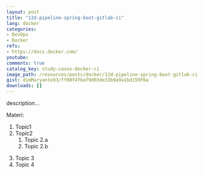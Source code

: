 ```yaml
---
layout: post
title: "12d-pipeline-spring-boot-gitlab-ci"
lang: docker
categories:
- DevOps
- Docker
refs: 
- https://docs.docker.com/
youtube: 
comments: true
catalog_key: study-cases-docker-ci
image_path: /resources/posts/docker/12d-pipeline-spring-boot-gitlab-ci
gist: dimMaryanto93/ff00f4fbaf9d03de33b9a9a1bd159f6a
downloads: []
---
```



description...

Materi: 

1. Topic1
2. Topic2
    1. Topic 2.a
    2. Topic 2.b
<!--more-->
3. Topic 3
4. Topic 4